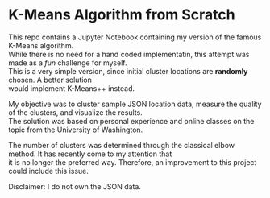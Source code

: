 # K-Means Algorithm from Scratch

This repo contains a Jupyter Notebook containing my version of the famous K-Means algorithm.  
While there is no need for a hand coded implementatin, this attempt was made as a *fun* challenge for myself.  
This is a very simple version, since initial cluster locations are **randomly** chosen. A better solution  
would implement K-Means++ instead.  
    
My objective was to cluster sample JSON location data, measure the quality of the clusters, and visualize the results.  
The solution was based on personal experience and online classes on the topic from the University of Washington.  
  
The number of clusters was determined through the classical elbow method. It has recently come to my attention that  
it is no longer the preferred way. Therefore, an improvement to this project could include this issue.
  
Disclaimer: I do not own the JSON data.
